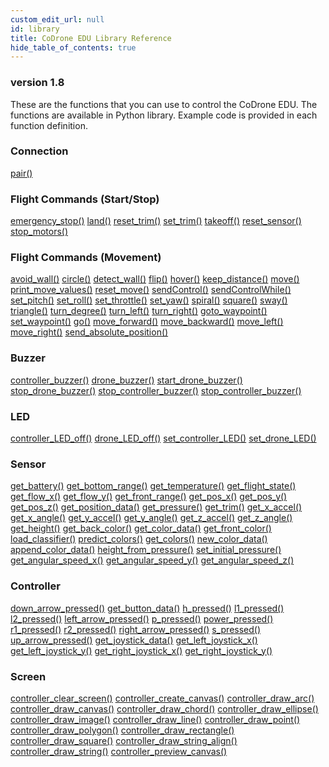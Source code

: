 ```yaml
---
custom_edit_url: null
id: library
title: CoDrone EDU Library Reference
hide_table_of_contents: true
---
```


<h3 class="homeDocLandingVersion">version 1.8 </h3>
These are the functions that you can use to control the CoDrone EDU. The functions are available in Python library. Example code is provided in each function definition.

<div class="boxLanding">
  <div class="parentContainer">
  <div class="box-reference-shadow">
  <h3>Connection</h3>
    <a href="/docs/codrone-edu/python/Connection/01-pair">pair()</a>
    <br />
   </div>
    <div class="box-reference-shadow margin-top-30"> 
        <h3>Flight Commands (Start/Stop)</h3>
            <a href="/docs/codrone-edu/python/Flight-Commands-Start-Stop/01-emergency_stop">emergency_stop()</a>
            <a href="/docs/codrone-edu/python/Flight-Commands-Start-Stop/02-land">land()</a>
            <a href="/docs/codrone-edu/python/Flight-Commands-Start-Stop/03-reset_trim/">reset_trim()</a>
            <a href="/docs/codrone-edu/python/Flight-Commands-Start-Stop/04-set_trim">set_trim()</a>
            <a href="/docs/codrone-edu/python/Flight-Commands-Start-Stop/05-take_off">takeoff()</a>
            <a href="/docs/codrone-edu/python/Flight-Commands-Start-Stop/06-reset_sensor">reset_sensor()</a>
            <a href="/docs/codrone-edu/python/Flight-Commands-Start-Stop/07-stop_motors">stop_motors()</a>
    </div>
    <div class="box-reference-shadow margin-top-30"> 
        <h3>Flight Commands (Movement)</h3>
        <a href="/docs/codrone-edu/python/Flight-Commands-Movement/01-avoid_wall">avoid_wall()</a>
        <a href="/docs/codrone-edu/python/Flight-Commands-Movement/02-circle">circle()</a>
        <a href="/docs/codrone-edu/python/Flight-Commands-Movement/03-detect_wall">detect_wall()</a>
        <a href="/docs/codrone-edu/python/Flight-Commands-Movement/04-flip">flip()</a>
        <a href="/docs/codrone-edu/python/Flight-Commands-Movement/05-hover">hover()</a>
        <a href="/docs/codrone-edu/python/Flight-Commands-Movement/06-keep_distance">keep_distance()</a>
        <a href="/docs/codrone-edu/python/Flight-Commands-Movement/07-move">move()</a>
        <a href="/docs/codrone-edu/python/Flight-Commands-Movement/08-print_move_values">print_move_values()</a>  
        <a href="/docs/codrone-edu/python/Flight-Commands-Movement/09-reset_move">reset_move()</a>
        <a href="/docs/codrone-edu/python/Flight-Commands-Movement/10-sendControl">sendControl()</a>
        <a href="/docs/codrone-edu/python/Flight-Commands-Movement/11-sendControlWhile">sendControlWhile()</a>
        <a href="/docs/codrone-edu/python/Flight-Commands-Movement/12-set_pitch">set_pitch()</a>  
        <a href="/docs/codrone-edu/python/Flight-Commands-Movement/13-set_roll">set_roll()</a>
        <a href="/docs/codrone-edu/python/Flight-Commands-Movement/14-set_throttle">set_throttle()</a>
        <a href="/docs/codrone-edu/python/Flight-Commands-Movement/15-set_yaw">set_yaw()</a>
        <a href="/docs/codrone-edu/python/Flight-Commands-Movement/16-spiral">spiral()</a>    
        <a href="/docs/codrone-edu/python/Flight-Commands-Movement/17-square">square()</a>  
        <a href="/docs/codrone-edu/python/Flight-Commands-Movement/18-sway">sway()</a>
        <a href="/docs/codrone-edu/python/Flight-Commands-Movement/19-triangle">triangle()</a>
        <a href="/docs/codrone-edu/python/Flight-Commands-Movement/20-turn_degree">turn_degree()</a>
        <a href="/docs/codrone-edu/python/Flight-Commands-Movement/21-turn_left">turn_left()</a>  
        <a href="/docs/codrone-edu/python/Flight-Commands-Movement/22-turn_right">turn_right()</a>     
        <a href="/docs/codrone-edu/python/Flight-Commands-Movement/23-goto_waypoint">goto_waypoint()</a>
        <a href="/docs/codrone-edu/python/Flight-Commands-Movement/24-set_waypoint">set_waypoint()</a>
        <a href="/docs/codrone-edu/python/Flight-Commands-Movement/25-go">go()</a>
        <a href="/docs/codrone-edu/python/Flight-Commands-Movement/26-move_forward">move_forward()</a>
        <a href="/docs/codrone-edu/python/Flight-Commands-Movement/27-move_backward">move_backward()</a>
        <a href="/docs/codrone-edu/python/Flight-Commands-Movement/28-move_left">move_left()</a>
        <a href="/docs/codrone-edu/python/Flight-Commands-Movement/29-move_right">move_right()</a>
        <a href="/docs/codrone-edu/python/Flight-Commands-Movement/30-send_absolute_position">send_absolute_position()</a>

  </div>
    <div class="box-reference-shadow margin-top-30"> 
        <h3>Buzzer</h3>
         <a href="/docs/codrone-edu/python/Buzzer/01-controller_buzzer/">controller_buzzer()</a>
         <a href="/docs/codrone-edu/python/Buzzer/02-drone_buzzer/">drone_buzzer()</a>
         <a href="/docs/codrone-edu/python/Buzzer/03-start_drone_buzzer/">start_drone_buzzer()</a>
         <a href="/docs/codrone-edu/python/Buzzer/04-stop_drone_buzzer/">stop_drone_buzzer()</a>
         <a href="/docs/codrone-edu/python/Buzzer/05-start_controller_buzzer/">stop_controller_buzzer()</a> 
         <a href="/docs/codrone-edu/python/Buzzer/06-stop_controller_buzzer/">stop_controller_buzzer()</a>  
  </div>
    <div class="box-reference-shadow margin-top-30"> 
        <h3>LED</h3>
        <a href="/docs/codrone-edu/python/LED/01-controller_LED_off">controller_LED_off()</a>
        <a href="/docs/codrone-edu/python/LED/02-drone_LED_off">drone_LED_off()</a>
        <a href="/docs/codrone-edu/python/LED/03-set_controller_LED">set_controller_LED()</a>
        <a href="/docs/codrone-edu/python/LED/04-set_drone_LED">set_drone_LED()</a>
  </div>
  </div>
  <div  class="parentContainer">
    <div class="boxLanding">
       <div class="box-reference-shadow"> 
            <h3>Sensor</h3>
                <a href="/docs/codrone-edu/python/Sensors/01-get_battery">get_battery()</a>
                <a href="/docs/codrone-edu/python/Sensors/02-get_bottom_range">get_bottom_range()</a>
                <a href="/docs/codrone-edu/python/Sensors/03-get_temperature">get_temperature()</a>
                <a href="/docs/codrone-edu/python/Sensors/04-get_flight_state">get_flight_state()</a>
                <a href="/docs/codrone-edu/python/Sensors/05-get_flow_x">get_flow_x()</a>
                <a href="/docs/codrone-edu/python/Sensors/06-get_flow_y">get_flow_y()</a>
                <a href="/docs/codrone-edu/python/Sensors/07-get_front_range">get_front_range()</a>
                <a href="/docs/codrone-edu/python/Sensors/08-get_pos_x">get_pos_x()</a>
                <a href="/docs/codrone-edu/python/Sensors/09-get_pos_y">get_pos_y()</a>
                <a href="/docs/codrone-edu/python/Sensors/10-get_pos_z">get_pos_z()</a>
                <a href="/docs/codrone-edu/python/Sensors/11-get_position_data">get_position_data()</a> 
                <a href="/docs/codrone-edu/python/Sensors/12-get_pressure">get_pressure()</a>
                <a href="/docs/codrone-edu/python/Sensors/13-get_trim">get_trim()</a>
                <a href="/docs/codrone-edu/python/Sensors/14-get_x_accel">get_x_accel()</a> 
                <a href="/docs/codrone-edu/python/Sensors/15-get_x_angle">get_x_angle()</a> 
                <a href="/docs/codrone-edu/python/Sensors/16-get_y_accel">get_y_accel()</a>   
                <a href="/docs/codrone-edu/python/Sensors/17-get_y_angle">get_y_angle()</a> 
                <a href="/docs/codrone-edu/python/Sensors/18-get_z_accel">get_z_accel()</a> 
                <a href="/docs/codrone-edu/python/Sensors/19-get_z_angle">get_z_angle()</a>
                <a href="/docs/codrone-edu/python/Sensors/20-get_height">get_height()</a>    
                <a href="/docs/codrone-edu/python/Sensors/21-get_back_color">get_back_color()</a>
                <a href="/docs/codrone-edu/python/Sensors/22-get_color_data">get_color_data()</a>
                <a href="/docs/codrone-edu/python/Sensors/23-get_front_color">get_front_color()</a>
                <a href="/docs/codrone-edu/python/Sensors/24-load_classifier">load_classifier()</a>
                <a href="/docs/codrone-edu/python/Sensors/25-predict_colors">predict_colors()</a>
                <a href="/docs/codrone-edu/python/Sensors/26-get_colors">get_colors()</a>
                <a href="/docs/codrone-edu/python/Sensors/27-new_color_data">new_color_data()</a>
                <a href="/docs/codrone-edu/python/Sensors/28-append_color_data">append_color_data()</a>
                <a href="/docs/codrone-edu/python/Sensors/29-height_from_pressure">height_from_pressure()</a>
                <a href="/docs/codrone-edu/python/Sensors/30-set_initial_pressure">set_initial_pressure()</a>
                <a href="/docs/codrone-edu/python/Sensors/31-get_angular_speed_x">get_angular_speed_x()</a>
                <a href="/docs/codrone-edu/python/Sensors/32-get_angular_speed_y">get_angular_speed_y()</a>
                <a href="/docs/codrone-edu/python/Sensors/33-get_angular_speed_z">get_angular_speed_z()</a>
        </div>   
    </div>
    <div class="parentContainer">
     <div class="boxLanding">
       <div class="box-reference-shadow"> 
            <h3>Controller</h3>
                <a href="/docs/codrone-edu/python/Controller/01-down_arrow_pressed">down_arrow_pressed()</a>
                <a href="/docs/codrone-edu/python/Controller/02-get_button_data">get_button_data()</a>
                <a href="/docs/codrone-edu/python/Controller/03-h_pressed">h_pressed()</a>
                <a href="/docs/codrone-edu/python/Controller/04-l1_pressed">l1_pressed()</a>
                <a href="/docs/codrone-edu/python/Controller/05-l2_pressed">l2_pressed()</a>
                <a href="/docs/codrone-edu/python/Controller/06-left_arrow_pressed">left_arrow_pressed()</a>
                <a href="/docs/codrone-edu/python/Controller/07-p_pressed">p_pressed()</a>
                <a href="/docs/codrone-edu/python/Controller/08-power_pressed">power_pressed()</a>
                <a href="/docs/codrone-edu/python/Controller/09-r1_pressed">r1_pressed()</a>
                <a href="/docs/codrone-edu/python/Controller/10-r2_pressed">r2_pressed()</a> 
                <a href="/docs/codrone-edu/python/Controller/11-right_arrow_pressed">right_arrow_pressed()</a>
                <a href="/docs/codrone-edu/python/Controller/12-s_pressed">s_pressed()</a>
                <a href="/docs/codrone-edu/python/Controller/13-up_arrow_pressed">up_arrow_pressed()</a> 
                <a href="/docs/codrone-edu/python/Controller/14-get_joystick_data">get_joystick_data()</a> 
                <a href="/docs/codrone-edu/python/Controller/15-get_left_joystick_x">get_left_joystick_x()</a>   
                <a href="/docs/codrone-edu/python/Controller/16-get_left_joystick_y">get_left_joystick_y()</a> 
                <a href="/docs/codrone-edu/python/Controller/17-get_right_joystick_x">get_right_joystick_x()</a> 
                <a href="/docs/codrone-edu/python/Controller/18-get_right_joystick_y">get_right_joystick_y()</a>
        </div>
      </div>
    </div>
    <div class="parentContainer">
      <div class="boxLanding">
         <div class="box-reference-shadow"> 
            <h3>Screen</h3>
                <a href="/docs/codrone-edu/python/Screen/01-controller_clear_screen">controller_clear_screen()</a>
                <a href="/docs/codrone-edu/python/Screen/02-controller_create_canvas">controller_create_canvas()</a>
                <a href="/docs/codrone-edu/python/Screen/03-controller_draw_arc">controller_draw_arc()</a>
                <a href="/docs/codrone-edu/python/Screen/04-controller_draw_canvas">controller_draw_canvas()</a>
                <a href="/docs/codrone-edu/python/Screen/05-controller_draw_chord">controller_draw_chord()</a>
                <a href="/docs/codrone-edu/python/Screen/06-controller_draw_ellipse">controller_draw_ellipse()</a>
                <a href="/docs/codrone-edu/python/Screen/07-controller_draw_image">controller_draw_image()</a>
                <a href="/docs/codrone-edu/python/Screen/08-controller_draw_line">controller_draw_line()</a>
                <a href="/docs/codrone-edu/python/Screen/09-controller_draw_point">controller_draw_point()</a>
                <a href="/docs/codrone-edu/python/Screen/10-controller_draw_polygon">controller_draw_polygon()</a> 
                <a href="/docs/codrone-edu/python/Screen/11-controller_draw_rectangle">controller_draw_rectangle()</a>
                <a href="/docs/codrone-edu/python/Screen/12-controller_draw_square">controller_draw_square()</a>
                <a href="/docs/codrone-edu/python/Screen/13-controller_draw_string_align">controller_draw_string_align()</a> 
                <a href="/docs/codrone-edu/python/Screen/14-controller_draw_string">controller_draw_string()</a> 
                <a href="/docs/codrone-edu/python/Screen/15-controller_preview_canvas">controller_preview_canvas()</a>   
        </div>
    </div>
  </div>
</div>
<div class="boxLanding marginTop25">


</div>
